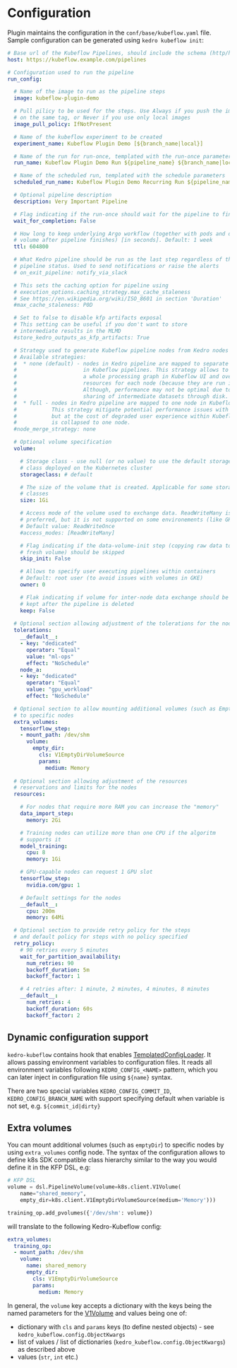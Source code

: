 # Configuration

Plugin maintains the configuration in the `conf/base/kubeflow.yaml` file. Sample configuration can be generated using `kedro kubeflow init`:

```yaml
# Base url of the Kubeflow Pipelines, should include the schema (http/https)
host: https://kubeflow.example.com/pipelines

# Configuration used to run the pipeline
run_config:

  # Name of the image to run as the pipeline steps
  image: kubeflow-plugin-demo

  # Pull pilicy to be used for the steps. Use Always if you push the images
  # on the same tag, or Never if you use only local images
  image_pull_policy: IfNotPresent

  # Name of the kubeflow experiment to be created
  experiment_name: Kubeflow Plugin Demo [${branch_name|local}]

  # Name of the run for run-once, templated with the run-once parameters
  run_name: Kubeflow Plugin Demo Run ${pipeline_name} ${branch_name|local} ${commit_id|local}

  # Name of the scheduled run, templated with the schedule parameters
  scheduled_run_name: Kubeflow Plugin Demo Recurring Run ${pipeline_name}

  # Optional pipeline description
  description: Very Important Pipeline

  # Flag indicating if the run-once should wait for the pipeline to finish
  wait_for_completion: False

  # How long to keep underlying Argo workflow (together with pods and data
  # volume after pipeline finishes) [in seconds]. Default: 1 week
  ttl: 604800

  # What Kedro pipeline should be run as the last step regardless of the
  # pipeline status. Used to send notifications or raise the alerts
  # on_exit_pipeline: notify_via_slack

  # This sets the caching option for pipeline using
  # execution_options.caching_strategy.max_cache_staleness
  # See https://en.wikipedia.org/wiki/ISO_8601 in section 'Duration'
  #max_cache_staleness: P0D

  # Set to false to disable kfp artifacts exposal
  # This setting can be useful if you don't want to store
  # intermediate results in the MLMD
  #store_kedro_outputs_as_kfp_artifacts: True

  # Strategy used to generate Kubeflow pipeline nodes from Kedro nodes
  # Available strategies:
  #  * none (default) - nodes in Kedro pipeline are mapped to separate nodes
  #                     in Kubeflow pipelines. This strategy allows to inspect
  #                     a whole processing graph in Kubeflow UI and override
  #                     resources for each node (because they are run in separate pods)
  #                     Although, performance may not be optimal due to potential
  #                     sharing of intermediate datasets through disk.
  #  * full - nodes in Kedro pipeline are mapped to one node in Kubeflow pipelines.
  #           This strategy mitigate potential performance issues with `none` strategy
  #           but at the cost of degraded user experience within Kubeflow UI: a graph
  #           is collapsed to one node.
  #node_merge_strategy: none

  # Optional volume specification
  volume:

    # Storage class - use null (or no value) to use the default storage
    # class deployed on the Kubernetes cluster
    storageclass: # default

    # The size of the volume that is created. Applicable for some storage
    # classes
    size: 1Gi

    # Access mode of the volume used to exchange data. ReadWriteMany is
    # preferred, but it is not supported on some environements (like GKE)
    # Default value: ReadWriteOnce
    #access_modes: [ReadWriteMany]

    # Flag indicating if the data-volume-init step (copying raw data to the
    # fresh volume) should be skipped
    skip_init: False

    # Allows to specify user executing pipelines within containers
    # Default: root user (to avoid issues with volumes in GKE)
    owner: 0

    # Flak indicating if volume for inter-node data exchange should be
    # kept after the pipeline is deleted
    keep: False
    
  # Optional section allowing adjustment of the tolerations for the nodes
  tolerations:
    __default__:
    - key: "dedicated"
      operator: "Equal"
      value: "ml-ops"
      effect: "NoSchedule"
    node_a:
    - key: "dedicated"
      operator: "Equal"
      value: "gpu_workload"
      effect: "NoSchedule"

  # Optional section to allow mounting additional volumes (such as EmptyDir)
  # to specific nodes
  extra_volumes:
    tensorflow_step:
    - mount_path: /dev/shm
      volume:
        empty_dir:
          cls: V1EmptyDirVolumeSource
          params:
            medium: Memory
            
  # Optional section allowing adjustment of the resources
  # reservations and limits for the nodes
  resources:

    # For nodes that require more RAM you can increase the "memory"
    data_import_step:
      memory: 2Gi

    # Training nodes can utilize more than one CPU if the algoritm
    # supports it
    model_training:
      cpu: 8
      memory: 1Gi

    # GPU-capable nodes can request 1 GPU slot
    tensorflow_step:
      nvidia.com/gpu: 1

    # Default settings for the nodes
    __default__:
      cpu: 200m
      memory: 64Mi

  # Optional section to provide retry policy for the steps
  # and default policy for steps with no policy specified
  retry_policy:
    # 90 retries every 5 minutes
    wait_for_partition_availability:
      num_retries: 90
      backoff_duration: 5m
      backoff_factor: 1

    # 4 retries after: 1 minute, 2 minutes, 4 minutes, 8 minutes
    __default__:
      num_retries: 4
      backoff_duration: 60s
      backoff_factor: 2
```

## Dynamic configuration support

`kedro-kubeflow` contains hook that enables [TemplatedConfigLoader](https://kedro.readthedocs.io/en/stable/kedro.config.TemplatedConfigLoader.html).
It allows passing environment variables to configuration files. It reads all environment variables following `KEDRO_CONFIG_<NAME>` pattern, which you 
can later inject in configuration file using `${name}` syntax. 

There are two special variables `KEDRO_CONFIG_COMMIT_ID`, `KEDRO_CONFIG_BRANCH_NAME` with support specifying default when variable is not set, 
e.g. `${commit_id|dirty}`   

## Extra volumes
You can mount additional volumes (such as `emptyDir`) to specific nodes by using `extra_volumes` config node.
The syntax of the configuration allows to define k8s SDK compatible class hierarchy similar to the way you would define it in the KFP DSL, e.g:
```python
# KFP DSL
volume = dsl.PipelineVolume(volume=k8s.client.V1Volume(
    name="shared_memory",
    empty_dir=k8s.client.V1EmptyDirVolumeSource(medium='Memory')))

training_op.add_pvolumes({'/dev/shm': volume})
```
will translate to the following Kedro-Kubeflow config:
```yaml
extra_volumes:
  training_op:
  - mount_path: /dev/shm
    volume:
      name: shared_memory
      empty_dir:
        cls: V1EmptyDirVolumeSource
        params:
          medium: Memory
```

In general, the `volume` key accepts a dictionary with the keys being the named parameters for the [V1Volume](https://github.com/kubernetes-client/python/blob/be9a47e57358e3701ad079c98e223d3437ba1f46/kubernetes/docs/V1Volume.md) and values being one of:
* dictionary with `cls` and `params` keys (to define nested objects) - see `kedro_kubeflow.config.ObjectKwargs`
* list of values / list of dictionaries (`kedro_kubeflow.config.ObjectKwargs`) as described above
* values (`str`, `int` etc.)

